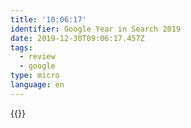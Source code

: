 ```yaml
---
title: '10:06:17'
identifier: Google Year in Search 2019
date: 2019-12-30T09:06:17.457Z
tags:
  - review
  - google
type: micro
language: en
---
```

{{<youtube ZRCdORJiUgU>}}

